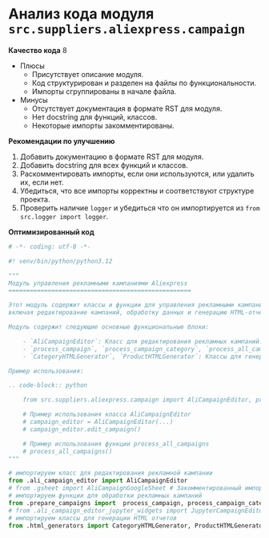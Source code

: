 # Анализ кода модуля `src.suppliers.aliexpress.campaign`

**Качество кода**
8
- Плюсы
    - Присутствует описание модуля.
    - Код структурирован и разделен на файлы по функциональности.
    - Импорты сгруппированы в начале файла.
- Минусы
    - Отсутствует документация в формате RST для модуля.
    - Нет docstring для функций, классов.
    - Некоторые импорты закомментированы.

**Рекомендации по улучшению**

1.  Добавить документацию в формате RST для модуля.
2.  Добавить docstring для всех функций и классов.
3.  Раскомментировать импорты, если они используются, или удалить их, если нет.
4.  Убедиться, что все импорты корректны и соответствуют структуре проекта.
5.  Проверить наличие `logger` и убедиться что он импортируется из `from src.logger import logger`.

**Оптимизированный код**

```python
# -*- coding: utf-8 -*-

#! venv/bin/python/python3.12

"""
Модуль управления рекламными кампаниями Aliexpress
===================================================

Этот модуль содержит классы и функции для управления рекламными кампаниями на Aliexpress,
включая редактирование кампаний, обработку данных и генерацию HTML-отчетов.

Модуль содержит следующие основные функциональные блоки:

    - `AliCampaignEditor`: Класс для редактирования рекламных кампаний.
    - `process_campaign`, `process_campaign_category`, `process_all_campaigns`: Функции для обработки кампаний.
    - `CategoryHTMLGenerator`, `ProductHTMLGenerator`: Классы для генерации HTML-отчетов.

Пример использования:

.. code-block:: python

    from src.suppliers.aliexpress.campaign import AliCampaignEditor, process_all_campaigns

    # Пример использования класса AliCampaignEditor
    # campaign_editor = AliCampaignEditor(...)
    # campaign_editor.edit_campaign()

    # Пример использования функции process_all_campaigns
    # process_all_campaigns()
"""

# импортируем класс для редактирования рекламной кампании
from .ali_campaign_editor import AliCampaignEditor
# from .gsheet import AliCampaignGoogleSheet # Закомментированный импорт, так как не используется
# импортируем функции для обработки рекламных кампаний
from .prepare_campaigns import  process_campaign, process_campaign_category, process_all_campaigns
# from .ali_campaign_editor_jupyter_widgets import JupyterCampaignEditorWidgets # Закомментированный импорт, так как не используется
# импортируем классы для генерации HTML отчетов
from .html_generators import CategoryHTMLGenerator, ProductHTMLGenerator
```